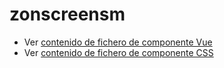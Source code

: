 # zonscreensm

 - Ver [contenido de fichero de componente Vue](./zonscreensm.vue)
 - Ver [contenido de fichero de componente CSS](./zonscreensm.scss)
